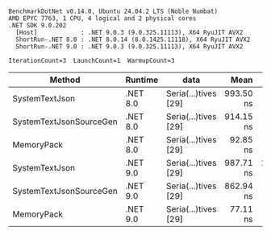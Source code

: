 ```

BenchmarkDotNet v0.14.0, Ubuntu 24.04.2 LTS (Noble Numbat)
AMD EPYC 7763, 1 CPU, 4 logical and 2 physical cores
.NET SDK 9.0.202
  [Host]            : .NET 9.0.3 (9.0.325.11113), X64 RyuJIT AVX2
  ShortRun-.NET 8.0 : .NET 8.0.14 (8.0.1425.11118), X64 RyuJIT AVX2
  ShortRun-.NET 9.0 : .NET 9.0.3 (9.0.325.11113), X64 RyuJIT AVX2

IterationCount=3  LaunchCount=1  WarmupCount=3  

```
| Method                  | Runtime  | data                 | Mean      | Error      | StdDev   | Min       | Max       | Gen0   | Allocated |
|------------------------ |--------- |--------------------- |----------:|-----------:|---------:|----------:|----------:|-------:|----------:|
| SystemTextJson          | .NET 8.0 | Seria(...)tives [29] | 993.50 ns |  69.041 ns | 3.784 ns | 989.40 ns | 996.85 ns | 0.0267 |     464 B |
| SystemTextJsonSourceGen | .NET 8.0 | Seria(...)tives [29] | 914.15 ns |  15.150 ns | 0.830 ns | 913.39 ns | 915.04 ns | 0.0334 |     568 B |
| MemoryPack              | .NET 8.0 | Seria(...)tives [29] |  92.85 ns |  10.527 ns | 0.577 ns |  92.22 ns |  93.36 ns | 0.0072 |     120 B |
| SystemTextJson          | .NET 9.0 | Seria(...)tives [29] | 987.71 ns | 168.481 ns | 9.235 ns | 977.47 ns | 995.42 ns | 0.0267 |     464 B |
| SystemTextJsonSourceGen | .NET 9.0 | Seria(...)tives [29] | 862.94 ns |  27.205 ns | 1.491 ns | 861.27 ns | 864.14 ns | 0.0334 |     568 B |
| MemoryPack              | .NET 9.0 | Seria(...)tives [29] |  77.11 ns |   8.603 ns | 0.472 ns |  76.82 ns |  77.65 ns | 0.0072 |     120 B |
